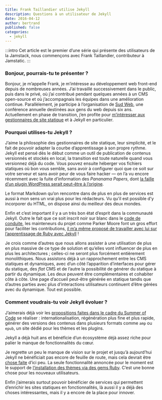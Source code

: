 ```yaml
---
title: Frank Taillandier utilise Jekyll
description: Questions à un utilisateur de Jekyll
date: 2016-04-12
author: bertrand
published: false
categories:
  - jekyll
---
```

:::intro
Cet article est le premier d’une série qui présente des utilisateurs de la Jamstack, nous commençons avec Frank Taillandier, contributeur à Jamstatic.
:::

### Bonjour, pourrais-tu te présenter ?

Bonjour, je m’appelle Frank, je m’intéresse au développement web front-end depuis de nombreuses années. J’ai travaillé successivement dans le public, puis dans le privé, où j’ai contribué pendant quelques années à un CMS open-source et où j’accompagnais les équipes dans une amélioration continue. Parallèlement, je participe à l’organisation de [Sud Web](https://sudweb.fr/), une conférence annuelle destinées aux gens du web depuis six ans. Actuellement en phase de transition, j’en profite pour [m’intéresser aux gestionnaires de site statique](http://frank.taillandier.me/2016/03/08/les-gestionnaires-de-contenu-statique/) et à Jekyll en particulier.

### Pourquoi utilises-tu Jekyll ?

J’aime la philosophie des gestionnaires de site statique, leur simplicité, et le fait de pouvoir adapter la courbe d’apprentissage à son propre rythme. Jekyll est pensé dès le début comme un outil de publication de contenus versionnés et stockés en local, la transition est toute naturelle quand vous versionnez déjà du code. Vous pouvez ensuite héberger vos fichiers statiques où bon vous semble, sans avoir à configurer quoi que ce soit sur votre serveur et sans avoir peur de vous faire hacker — on l’a vu encore récemment avec la fuite d’information des _Pananama Papers_, dont [la faille d’un plugin WordPress serait peut-être à l’origine](http://www.numerama.com/tech/161800-panama-papers-wordpress-et-drupal-a-lorigine-de-la-fuite.html).

Le format Markdown qu’on rencontre dans de plus en plus de services est aussi à mon sens un vrai plus pour les rédacteurs. Vu qu’il est possible d’y incorporer du HTML, on dispose ainsi du meilleur des deux mondes.

Enfin et c’est important il y a un très bon état d’esprit dans la communauté Jekyll. Outre le fait que ce soit inscrit noir sur blanc dans le [code de conduite](https://jekyllrb.com/docs/conduct/), les mainteneurs du projet comme Parker Moore font un gros effort pour faciliter les contributions, [il m’a même proposé de travailler avec lui sur l’apprentissage de Ruby avec Jekyll](https://talk.jekyllrb.com/t/core-data-driven-content/2213/5?u=dirtyf) !

Je crois comme d’autres que nous allons assister à une utilisation de plus en plus massive de ce type de solution et qu’elles vont influencer de plus en plus les architectures ; celles-ci ne seront plus forcément entièrement monolithiques. Nous assistons déjà à un rapprochement entre les CMS statiques et dynamiques, avec d’un côté l’apparition d’interfaces pour gérer du statique, des _flat_ CMS et de l’autre la possibilité de générer du statique à partir du dynamique. Les deux peuvent être complémentaires et cohabiter côte à côte. Une page d’accueil peut-être générée en statique tandis que d’autres parties avec plus d’interactions utilisateurs continuent d’être gérées avec du dynamique. Tout est possible.

### Comment voudrais-tu voir Jekyll évoluer ?

J’aimerais déjà voir les [propositions faites dans le cadre du Summer of Code](https://github.com/github/mentorships/issues?q=is%3Aissue+is%3Aopen+label%3A%22project%3A+Jekyll%22) se réaliser : internationalisation, régénération plus fine et plus rapide, générer des versions des contenus dans plusieurs formats comme `amp` ou `epub`, un site dédié pour les thèmes et les plugins.

Jekyll a déjà huit ans et bénéficie d’un écosystème déjà assez riche pour palier le manque de fonctionnalités du cœur.

Je regrette un peu le manque de vision sur le projet et jusqu’à aujourd’hui Jekyll ne bénéficiait pas encore de feuille de route, mais cela devrait être [chose faite](https://github.com/jekyll/jekyll/blob/roadmap/site/roadmap.md#v32) d’ici peu. La seule fonctionnalité annoncée pour le moment est le support de [l’installation des thèmes via des gems Ruby](https://github.com/jekyll/jekyll/pull/4595). C’est une bonne chose pour les nouveaux utilisateurs.

Enfin j’aimerais surtout pouvoir bénéficier de services qui permettent d’enrichir les sites statiques en fonctionnalités, là aussi il y a déjà des choses intéressantes, mais il y a encore de la place pour innover.
